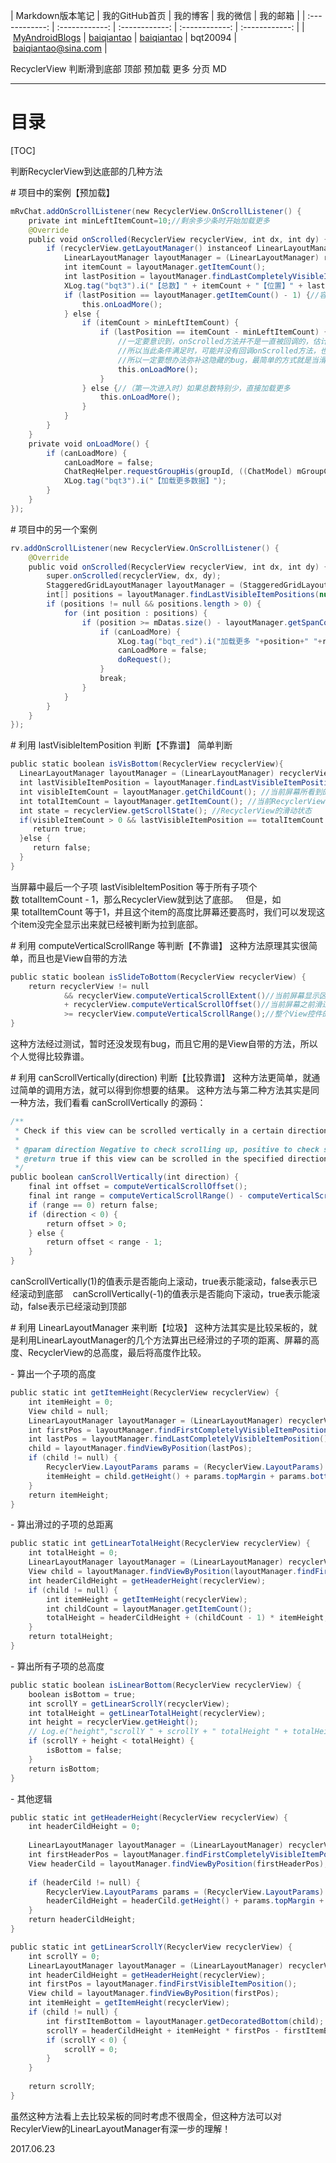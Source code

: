 | Markdown版本笔记 | 我的GitHub首页 | 我的博客 | 我的微信 | 我的邮箱 |
| :------------: | :------------: | :------------: | :------------: | :------------: |
| [MyAndroidBlogs][Markdown] | [baiqiantao][GitHub] | [baiqiantao][博客] | bqt20094 | baiqiantao@sina.com |

[Markdown]:https://github.com/baiqiantao/MyAndroidBlogs
[GitHub]:https://github.com/baiqiantao
[博客]:http://www.cnblogs.com/baiqiantao/

RecyclerView 判断滑到底部 顶部 预加载 更多 分页 MD  
***
目录
===
[TOC]

判断RecyclerView到达底部的几种方法

# 项目中的案例【预加载】
```java
mRvChat.addOnScrollListener(new RecyclerView.OnScrollListener() {
    private int minLeftItemCount=10;//剩余多少条时开始加载更多
    @Override
    public void onScrolled(RecyclerView recyclerView, int dx, int dy) {
        if (recyclerView.getLayoutManager() instanceof LinearLayoutManager) {
            LinearLayoutManager layoutManager = (LinearLayoutManager) recyclerView.getLayoutManager();
            int itemCount = layoutManager.getItemCount();
            int lastPosition = layoutManager.findLastCompletelyVisibleItemPosition();
            XLog.tag("bqt3").i("【总数】" + itemCount + "【位置】" + lastPosition);
            if (lastPosition == layoutManager.getItemCount() - 1) {//容错处理，保证滑到最后一条时一定可以加载更多
                this.onLoadMore();
            } else {
                if (itemCount > minLeftItemCount) {
                    if (lastPosition == itemCount - minLeftItemCount) {
                        //一定要意识到，onScrolled方法并不是一直被回调的，估计最多一秒钟几十次
                        //所以当此条件满足时，可能并没有回调onScrolled方法，也就不会调用onLoadMore方法
                        //所以一定要想办法弥补这隐藏的bug，最简单的方式就是当滑到最后一条时一定可以加载更多
                        this.onLoadMore();
                    }
                } else {//（第一次进入时）如果总数特别少，直接加载更多
                    this.onLoadMore();
                }
            }
        }
    }
    private void onLoadMore() {
        if (canLoadMore) {
            canLoadMore = false;
            ChatReqHelper.requestGroupHis(groupId, ((ChatModel) mGroupChats.get(mGroupChats.size() - 1)).getMsgId());
            XLog.tag("bqt3").i("【加载更多数据】");
        }
    }
});
```

# 项目中的另一个案例
```java
rv.addOnScrollListener(new RecyclerView.OnScrollListener() {
    @Override
    public void onScrolled(RecyclerView recyclerView, int dx, int dy) {
        super.onScrolled(recyclerView, dx, dy);
        StaggeredGridLayoutManager layoutManager = (StaggeredGridLayoutManager) rv.getLayoutManager();
        int[] positions = layoutManager.findLastVisibleItemPositions(null);
        if (positions != null && positions.length > 0) {
            for (int position : positions) {
                if (position >= mDatas.size() - layoutManager.getSpanCount() || !rv.canScrollVertically(1)) {//滑到底部了
                    if (canLoadMore) {
                        XLog.tag("bqt_red").i("加载更多 "+position+" "+rv.canScrollVertically(1));
                        canLoadMore = false;
                        doRequest();
                    }
                    break;
                }
            }
        }
    }
});
```

# 利用 lastVisibleItemPosition 判断【不靠谱】
简单判断
```java
public static boolean isVisBottom(RecyclerView recyclerView){  
  LinearLayoutManager layoutManager = (LinearLayoutManager) recyclerView.getLayoutManager();  
  int lastVisibleItemPosition = layoutManager.findLastVisibleItemPosition(); //屏幕中最后一个可见子项的position
  int visibleItemCount = layoutManager.getChildCount(); //当前屏幕所看到的子项个数
  int totalItemCount = layoutManager.getItemCount(); //当前RecyclerView的所有子项个数
  int state = recyclerView.getScrollState(); //RecyclerView的滑动状态
  if(visibleItemCount > 0 && lastVisibleItemPosition == totalItemCount - 1 && state == recyclerView.SCROLL_STATE_IDLE){   
     return true; 
  }else {   
     return false;  
  }
}
```
当屏幕中最后一个子项 lastVisibleItemPosition 等于所有子项个数 totalItemCount - 1，那么RecyclerView就到达了底部。  
但是，如果 totalItemCount 等于1，并且这个item的高度比屏幕还要高时，我们可以发现这个item没完全显示出来就已经被判断为拉到底部。  

# 利用 computeVerticalScrollRange 等判断【不靠谱】
这种方法原理其实很简单，而且也是View自带的方法
```java
public static boolean isSlideToBottom(RecyclerView recyclerView) {
    return recyclerView != null
            && recyclerView.computeVerticalScrollExtent()//当前屏幕显示区域的高度
            + recyclerView.computeVerticalScrollOffset()//当前屏幕之前滑过的距离
            >= recyclerView.computeVerticalScrollRange();//整个View控件的高度
}
```
这种方法经过测试，暂时还没发现有bug，而且它用的是View自带的方法，所以个人觉得比较靠谱。

# 利用 canScrollVertically(direction) 判断【比较靠谱】
这种方法更简单，就通过简单的调用方法，就可以得到你想要的结果。
这种方法与第二种方法其实是同一种方法，我们看看 canScrollVertically 的源码：
```java
/**
 * Check if this view can be scrolled vertically in a certain direction.
 *
 * @param direction Negative to check scrolling up, positive to check scrolling down.
 * @return true if this view can be scrolled in the specified direction, false otherwise.
 */
public boolean canScrollVertically(int direction) {
    final int offset = computeVerticalScrollOffset();
    final int range = computeVerticalScrollRange() - computeVerticalScrollExtent();
    if (range == 0) return false;
    if (direction < 0) {
        return offset > 0;
    } else {
        return offset < range - 1;
    }
}
```
canScrollVertically(1)的值表示是否能向上滚动，true表示能滚动，false表示已经滚动到底部   
canScrollVertically(-1)的值表示是否能向下滚动，true表示能滚动，false表示已经滚动到顶部  

# 利用 LinearLayoutManager 来判断【垃圾】
这种方法其实是比较呆板的，就是利用LinearLayoutManager的几个方法算出已经滑过的子项的距离、屏幕的高度、RecyclerView的总高度，最后将高度作比较。

- 算出一个子项的高度
```java
public static int getItemHeight(RecyclerView recyclerView) {
    int itemHeight = 0;
    View child = null;
    LinearLayoutManager layoutManager = (LinearLayoutManager) recyclerView.getLayoutManager();
    int firstPos = layoutManager.findFirstCompletelyVisibleItemPosition();
    int lastPos = layoutManager.findLastCompletelyVisibleItemPosition();
    child = layoutManager.findViewByPosition(lastPos);
    if (child != null) {
        RecyclerView.LayoutParams params = (RecyclerView.LayoutParams) child.getLayoutParams();
        itemHeight = child.getHeight() + params.topMargin + params.bottomMargin;
    }
    return itemHeight;
}
```

- 算出滑过的子项的总距离
```java
public static int getLinearTotalHeight(RecyclerView recyclerView) {
    int totalHeight = 0;
    LinearLayoutManager layoutManager = (LinearLayoutManager) recyclerView.getLayoutManager();
    View child = layoutManager.findViewByPosition(layoutManager.findFirstVisibleItemPosition());
    int headerCildHeight = getHeaderHeight(recyclerView);
    if (child != null) {
        int itemHeight = getItemHeight(recyclerView);
        int childCount = layoutManager.getItemCount();
        totalHeight = headerCildHeight + (childCount - 1) * itemHeight;
    }
    return totalHeight;
}
```

- 算出所有子项的总高度
```java
public static boolean isLinearBottom(RecyclerView recyclerView) {
    boolean isBottom = true;
    int scrollY = getLinearScrollY(recyclerView);
    int totalHeight = getLinearTotalHeight(recyclerView);
    int height = recyclerView.getHeight();
    // Log.e("height","scrollY " + scrollY + " totalHeight " + totalHeight + " recyclerHeight " + height);  
    if (scrollY + height < totalHeight) {
        isBottom = false;
    }
    return isBottom;
}
```

- 其他逻辑
```java
public static int getHeaderHeight(RecyclerView recyclerView) {
    int headerCildHeight = 0;
    
    LinearLayoutManager layoutManager = (LinearLayoutManager) recyclerView.getLayoutManager();
    int firstHeaderPos = layoutManager.findFirstCompletelyVisibleItemPosition();
    View headerCild = layoutManager.findViewByPosition(firstHeaderPos);
    
    if (headerCild != null) {
        RecyclerView.LayoutParams params = (RecyclerView.LayoutParams) headerCild.getLayoutParams();
        headerCildHeight = headerCild.getHeight() + params.topMargin + params.bottomMargin;
    }
    return headerCildHeight;
}
```
```java
public static int getLinearScrollY(RecyclerView recyclerView) {
    int scrollY = 0;
    LinearLayoutManager layoutManager = (LinearLayoutManager) recyclerView.getLayoutManager();
    int headerCildHeight = getHeaderHeight(recyclerView);
    int firstPos = layoutManager.findFirstVisibleItemPosition();
    View child = layoutManager.findViewByPosition(firstPos);
    int itemHeight = getItemHeight(recyclerView);
    if (child != null) {
        int firstItemBottom = layoutManager.getDecoratedBottom(child);
        scrollY = headerCildHeight + itemHeight * firstPos - firstItemBottom;
        if (scrollY < 0) {
            scrollY = 0;
        }
    }
    
    return scrollY;
}
```
虽然这种方法看上去比较呆板的同时考虑不很周全，但这种方法可以对RecylerView的LinearLayoutManager有深一步的理解！

2017.06.23